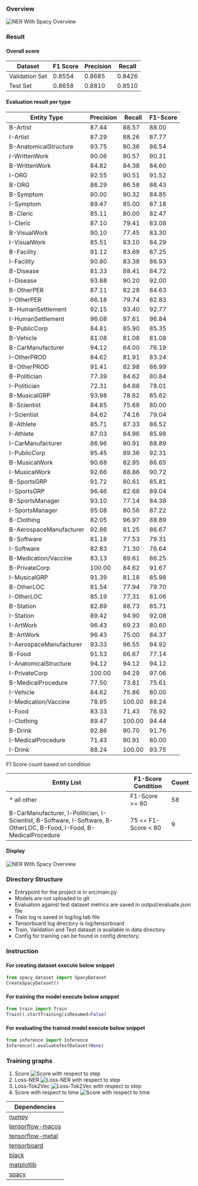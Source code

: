 ### Overview
![NER With Spacy Overview](../assets/SPACY.png)

### Result

#### Overall score
| Dataset           | F1 Score   | Precision   | Recall     |
|-------------------|------------|-------------|------------|
| Validation Set    | 0.8554     | 0.8685      | 0.8426     |
| Test Set          | 0.8658     | 0.8810      | 0.8510     |

#### Evaluation result per type
| Entity Type             | Precision | Recall | F1-Score |
|-------------------------|-----------|--------|----------|
| B-Artist                | 87.44     | 88.57  | 88.00    |
| I-Artist                | 87.29     | 88.26  | 87.77    |
| B-AnatomicalStructure   | 93.75     | 80.36  | 86.54    |
| I-WrittenWork           | 90.06     | 90.57  | 90.31    |
| B-WrittenWork           | 84.82     | 84.38  | 84.60    |
| I-ORG                   | 92.55     | 90.51  | 91.52    |
| B-ORG                   | 86.29     | 86.58  | 86.43    |
| B-Symptom               | 80.00     | 90.32  | 84.85    |
| I-Symptom               | 89.47     | 85.00  | 87.18    |
| B-Cleric                | 85.11     | 80.00  | 82.47    |
| I-Cleric                | 87.10     | 79.41  | 83.08    |
| B-VisualWork            | 90.10     | 77.45  | 83.30    |
| I-VisualWork            | 85.51     | 83.10  | 84.29    |
| B-Facility              | 91.12     | 83.69  | 87.25    |
| I-Facility              | 90.80     | 83.38  | 86.93    |
| B-Disease               | 81.33     | 88.41  | 84.72    |
| I-Disease               | 93.88     | 90.20  | 92.00    |
| B-OtherPER              | 87.11     | 82.28  | 84.63    |
| I-OtherPER              | 86.18     | 79.74  | 82.83    |
| B-HumanSettlement       | 92.15     | 93.40  | 92.77    |
| I-HumanSettlement       | 96.08     | 97.61  | 96.84    |
| B-PublicCorp            | 84.81     | 85.90  | 85.35    |
| B-Vehicle               | 81.08     | 81.08  | 81.08    |
| B-CarManufacturer       | 94.12     | 64.00  | 76.19    |
| I-OtherPROD             | 84.62     | 81.91  | 83.24    |
| B-OtherPROD             | 91.41     | 82.98  | 86.99    |
| B-Politician            | 77.39     | 84.62  | 80.84    |
| I-Politician            | 72.31     | 84.68  | 78.01    |
| B-MusicalGRP            | 93.98     | 78.62  | 85.62    |
| B-Scientist             | 84.85     | 75.68  | 80.00    |
| I-Scientist             | 84.62     | 74.16  | 79.04    |
| B-Athlete               | 85.71     | 87.33  | 86.52    |
| I-Athlete               | 87.03     | 84.96  | 85.98    |
| I-CarManufacturer       | 86.96     | 90.91  | 88.89    |
| I-PublicCorp            | 95.45     | 89.36  | 92.31    |
| B-MusicalWork           | 90.68     | 82.95  | 86.65    |
| I-MusicalWork           | 92.66     | 88.86  | 90.72    |
| B-SportsGRP             | 91.72     | 80.61  | 85.81    |
| I-SportsGRP             | 96.46     | 82.68  | 89.04    |
| B-SportsManager         | 93.10     | 77.14  | 84.38    |
| I-SportsManager         | 95.08     | 80.56  | 87.22    |
| B-Clothing              | 82.05     | 96.97  | 88.89    |
| B-AerospaceManufacturer | 92.86     | 81.25  | 86.67    |
| B-Software              | 81.18     | 77.53  | 79.31    |
| I-Software              | 82.83     | 71.30  | 76.64    |
| B-Medication/Vaccine    | 83.13     | 89.61  | 86.25    |
| B-PrivateCorp           | 100.00    | 84.62  | 91.67    |
| I-MusicalGRP            | 91.39     | 81.18  | 85.98    |
| B-OtherLOC              | 81.54     | 77.94  | 79.70    |
| I-OtherLOC              | 85.19     | 77.31  | 81.06    |
| B-Station               | 82.89     | 88.73  | 85.71    |
| I-Station               | 89.42     | 94.90  | 92.08    |
| I-ArtWork               | 96.43     | 69.23  | 80.60    |
| B-ArtWork               | 96.43     | 75.00  | 84.37    |
| I-AerospaceManufacturer | 93.33     | 96.55  | 94.92    |
| B-Food                  | 91.53     | 66.67  | 77.14    |
| I-AnatomicalStructure   | 94.12     | 94.12  | 94.12    |
| I-PrivateCorp           | 100.00    | 94.29  | 97.06    |
| B-MedicalProcedure      | 77.50     | 73.81  | 75.61    |
| I-Vehicle               | 84.62     | 75.86  | 80.00    |
| I-Medication/Vaccine    | 78.95     | 100.00 | 88.24    |
| I-Food                  | 83.33     | 71.43  | 76.92    |
| I-Clothing              | 89.47     | 100.00 | 94.44    |
| B-Drink                 | 92.86     | 90.70  | 91.76    |
| I-MedicalProcedure      | 71.43     | 90.91  | 80.00    |
| I-Drink                 | 88.24     | 100.00 | 93.75    |

F1 Score count based on condition

| Entity List                                                                                                          | F1-Score Condition  | Count |
|----------------------------------------------------------------------------------------------------------------------|---------------------|-------|
| * all other                                                                                                          | F1-Score >= 80      | 58    |
| B-CarManufacturer, I-Politician, I-Scientist, B-Software, I-Software, B-OtherLOC, B-Food, I-Food, B-MedicalProcedure | 75 <= F1-Score < 80 | 9     |

#### Display
![NER With Spacy Overview](../assets/spacy/result.png)

### Directory Structure

- Entrypoint for the project is in src/main.py
- Models are not uploaded to git
- Evaluation against test dataset metrics are saved in output/evaluate.json file
- Train log is saved in log/log.tab file
- Tensorboard log directory is log/tensorboard
- Train, Validation and Test dataset is available in data directory
- Config for training can be found in config directory.

### Instruction

#### For creating dataset execute below snippet
```python
from spacy_dataset import SpacyDataset
CreateSpacyDataset()
```

#### For training the model execute below snippet
```python
from train import Train
Train().startTraining(isResumed=False)
```

#### For evaluating the trained model execute below snippet
```python
from inference import Inference
Inference().evaluateTestDataset(None)
```

### Training graphs
1. Score
![Score with respect to step](../assets/spacy/score-step.png)
2. Loss-NER
![Loss-NER with respect to step](../assets/spacy/loss-ner-step.png)
3. Loss-Tok2Vec
![Loss-Tok2Vec with respect to step](../assets/spacy/loss-tok-step.png)
4. Score with respect to time
![Score with respect to time](../assets/spacy/score-time.png)

| Dependencies                 |
|------------------------------|
| [numpy][NP]                  |
| [tensorflow-macos][TF-MC]    |
| [tensorflow-metal][TF-M]     |
| [tensorboard][TB]            |
| [black][B]                   |
| [matplotlib][PLT]            |
| [spacy][SPY]                 |


[NP]: <https://numpy.org/>
[TF-MC]: <https://pypi.org/project/tensorflow-macos/>
[TF-M]: <https://pypi.org/project/tensorflow-metal/>
[TB]: <https://www.tensorflow.org/tensorboard>
[B]: <https://black.readthedocs.io/en/stable/>
[PLT]: <https://matplotlib.org/>
[SPY]: <https://spacy.io/>